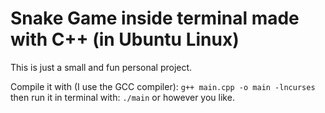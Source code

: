# Snake Game inside terminal made with C++ (in Ubuntu Linux)

This is just a small and fun personal project.

Compile it with (I use the GCC compiler):
`g++ main.cpp -o main -lncurses`
then run it in terminal with:
`./main`
or however you like.
